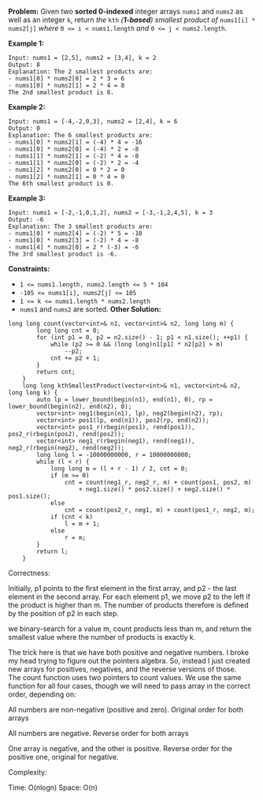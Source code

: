 **Problem:**
Given two **sorted 0-indexed** integer arrays `nums1` and `nums2` as well as an integer `k`, return *the* `kth` *(**1-based**) smallest product of* `nums1[i] * nums2[j]` *where* `0 <= i < nums1.length` *and* `0 <= j < nums2.length`.

 

**Example 1:**

```
Input: nums1 = [2,5], nums2 = [3,4], k = 2
Output: 8
Explanation: The 2 smallest products are:
- nums1[0] * nums2[0] = 2 * 3 = 6
- nums1[0] * nums2[1] = 2 * 4 = 8
The 2nd smallest product is 8.
```

**Example 2:**

```
Input: nums1 = [-4,-2,0,3], nums2 = [2,4], k = 6
Output: 0
Explanation: The 6 smallest products are:
- nums1[0] * nums2[1] = (-4) * 4 = -16
- nums1[0] * nums2[0] = (-4) * 2 = -8
- nums1[1] * nums2[1] = (-2) * 4 = -8
- nums1[1] * nums2[0] = (-2) * 2 = -4
- nums1[2] * nums2[0] = 0 * 2 = 0
- nums1[2] * nums2[1] = 0 * 4 = 0
The 6th smallest product is 0.
```

**Example 3:**

```
Input: nums1 = [-2,-1,0,1,2], nums2 = [-3,-1,2,4,5], k = 3
Output: -6
Explanation: The 3 smallest products are:
- nums1[0] * nums2[4] = (-2) * 5 = -10
- nums1[0] * nums2[3] = (-2) * 4 = -8
- nums1[4] * nums2[0] = 2 * (-3) = -6
The 3rd smallest product is -6.
```

 

**Constraints:**

- `1 <= nums1.length, nums2.length <= 5 * 104`
- `-105 <= nums1[i], nums2[j] <= 105`
- `1 <= k <= nums1.length * nums2.length`
- `nums1` and `nums2` are sorted.
**Other Solution:**
```
long long count(vector<int>& n1, vector<int>& n2, long long m) {
        long long cnt = 0;
        for (int p1 = 0, p2 = n2.size() - 1; p1 < n1.size(); ++p1) {
            while (p2 >= 0 && (long long)n1[p1] * n2[p2] > m)
                --p2;
            cnt += p2 + 1;
        }
        return cnt;
    }
    long long kthSmallestProduct(vector<int>& n1, vector<int>& n2, long long k) {
        auto lp = lower_bound(begin(n1), end(n1), 0), rp = lower_bound(begin(n2), end(n2), 0);
        vector<int> neg1(begin(n1), lp), neg2(begin(n2), rp);
        vector<int> pos1(lp, end(n1)), pos2(rp, end(n2));
        vector<int> pos1_r(rbegin(pos1), rend(pos1)), pos2_r(rbegin(pos2), rend(pos2));
        vector<int> neg1_r(rbegin(neg1), rend(neg1)), neg2_r(rbegin(neg2), rend(neg2)); 
        long long l = -10000000000, r = 10000000000;
        while (l < r) {
            long long m = (l + r - 1) / 2, cnt = 0;
            if (m >= 0)
                cnt = count(neg1_r, neg2_r, m) + count(pos1, pos2, m) 
                    + neg1.size() * pos2.size() + neg2.size() * pos1.size();
            else
                cnt = count(pos2_r, neg1, m) + count(pos1_r, neg2, m);
            if (cnt < k) 
                l = m + 1;
            else
                r = m;
        }
        return l;
    }
```
Correctness:


Initially, p1 points to the first element in the first array, and p2 - the last element in the second array. For each element p1, we move p2 to the left if the product is higher than m. The number of products therefore is defined by the position of p2 in each step.

we binary-search for a value m, count products less than m, and return the smallest value where the number of products is exactly k.

The trick here is that we have both positive and negative numbers. I broke my head trying to figure out the pointers algebra. So, instead I just created new arrays for positives, negatives, and the reverse versions of those. The count function uses two pointers to count values. We use the same function for all four cases, though we will need to pass array in the correct order, depending on:

All numbers are non-negative (positive and zero).
Original order for both arrays

All numbers are negative.
Reverse order for both arrays

One array is negative, and the other is positive.
Reverse order for the positive one, original for negative.

Complexity:

Time: O(nlogn)
Space: O(n)